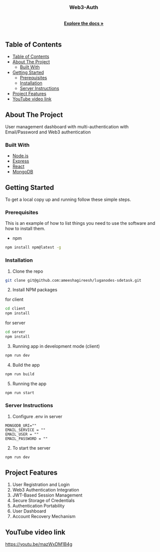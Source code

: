 <!-- PROJECT LOGO -->
<br />

  <h3 align="center">Web3-Auth</h3>

  <p align="center">
    <br />
    <a href="#markdown-header-usage"><strong>Explore the docs »</strong></a>
    <br />
    <br />


<!-- TABLE OF CONTENTS -->
## Table of Contents

- [Table of Contents](#table-of-contents)
- [About The Project](#about-the-project)
  - [Built With](#built-with)
- [Getting Started](#getting-started)
  - [Prerequisites](#prerequisites)
  - [Installation](#installation)
  - [Server Instructions](#server-instructions)
- [Project Features](#project-features)
- [YouTube video link](#youtube-video-link)




<!-- ABOUT THE PROJECT -->
## About The Project

User management dashboard with multi-authentication with Email/Password and Web3 authentication


### Built With

* [Node.js](https://nodejs.org/en/)
* [Express](https://expressjs.com/)
* [React](https://react.dev/)
* [MongoDB](https://www.mongodb.com/)



<!-- GETTING STARTED -->
## Getting Started

To get a local copy up and running follow these simple steps.

### Prerequisites

This is an example of how to list things you need to use the software and how to install them.

* npm
```bash
npm install npm@latest -g
```

### Installation
 
1. Clone the repo
```bash
git clone git@github.com:ameeshagireesh/luganodes-sdetask.git
```
2. Install NPM packages

for client
```bash
cd client
npm install
```

for server
```bash
cd server
npm install
```

3. Running app in development mode (client)
```bash
npm run dev
```
4. Build the app
```bash
npm run build
``` 
5. Running the app
```bash
npm run start
```

### Server Instructions

1. Configure .env in server
```env
MONGODB_URI=""
EMAIL_SERVICE = ""
EMAIL_USER = ""
EMAIL_PASSWORD = ""

```

2. To start the server
```bash
npm run dev
```
<!-- Project Features -->
## Project Features

1. User Registration and Login
2. Web3 Authentication Integration
3. JWT-Based Session Management
4. Secure Storage of Credentials
5. Authentication Portability
6. User Dashboard
7. Account Recovery Mechanism

<!-- YouTube -->
## YouTube video link
https://youtu.be/mazWxDM1B4g
